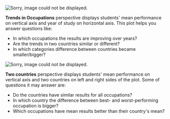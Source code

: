 ![Sorry, image could not be displayed.](https://cdn.rawgit.com/mi2-warsaw/PISAoccupations/master/inst/extdata/example_1.png)

**Trends in Occupations** perspective displays students' mean performance on vertical axis and year of study on horizontal axis. This plot helps you answer questions like: 

* In which occupations the results are improving over years?  
* Are the trends in two countries similar or different?  
* In which categories difference between countries became smaller/bigger?

![Sorry, image could not be displayed.](https://cdn.rawgit.com/mi2-warsaw/PISAoccupations/master/inst/extdata/example_2.png)

**Two countries** perspective displays students' mean performance on vertical axis and two countries on left and right sides of the plot. Some of questions it may answer are: 

* Do the countries have similar results for all occupations?   
* In which country the difference between best- and worst-performing occupation is bigger?
* Which occupations have mean results better than their country's mean?

